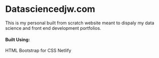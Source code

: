 # Datasciencedjw.com
This is my personal built from scratch website meant to dispaly my data science and front end development portfolios. 

#### Built Using:
HTML
Bootstrap for CSS
Netlify
